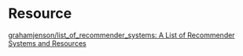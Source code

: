 # Resource
[grahamjenson/list_of_recommender_systems: A List of Recommender Systems and Resources](https://github.com/grahamjenson/list_of_recommender_systems)
